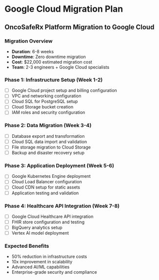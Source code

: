 # Google Cloud Migration Plan
## OncoSafeRx Platform Migration to Google Cloud

### Migration Overview
- **Duration**: 6-8 weeks
- **Downtime**: Zero downtime migration
- **Cost**: $22,000 estimated migration cost
- **Team**: 2-3 engineers + Google Cloud specialists

### Phase 1: Infrastructure Setup (Week 1-2)
- [ ] Google Cloud project setup and billing configuration
- [ ] VPC and networking configuration
- [ ] Cloud SQL for PostgreSQL setup
- [ ] Cloud Storage bucket creation
- [ ] IAM roles and security configuration

### Phase 2: Data Migration (Week 3-4)
- [ ] Database export and transformation
- [ ] Cloud SQL data import and validation
- [ ] File storage migration to Cloud Storage
- [ ] Backup and disaster recovery setup

### Phase 3: Application Deployment (Week 5-6)
- [ ] Google Kubernetes Engine deployment
- [ ] Cloud Load Balancer configuration
- [ ] Cloud CDN setup for static assets
- [ ] Application testing and validation

### Phase 4: Healthcare API Integration (Week 7-8)
- [ ] Google Cloud Healthcare API integration
- [ ] FHIR store configuration and testing
- [ ] BigQuery analytics setup
- [ ] Vertex AI model deployment

### Expected Benefits
- 50% reduction in infrastructure costs
- 10x improvement in scalability
- Advanced AI/ML capabilities
- Enterprise-grade security and compliance
